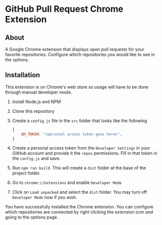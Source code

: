 # GitHub Pull Request Chrome Extension

## About

A Google Chrome extension that displays open pull requests for your favorite repositories. Configure which repositories you would like to see in the options.

## Installation

This extension is on Chrome's web store so usage will have to be done through manual developer mode.

1. Install Node.js and NPM

2. Clone this repository

3. Create a `config.js` file in the `src` folder that looks like the following

   ```js
   {
       GH_TOKEN: "<personal access token goes here>",
   }
   ```

4. Create a personal access token from the `Developer Settings` in your GitHub account and provide it the `repos` permissions. Fill in that token in the `config.js` and save.

5. Run `npm run build`. This will create a `dist` folder at the base of the project folder.

6. Go to `chrome://extensions` and enable `Developer Mode`

7. Click on `Load unpacked` and select the `dist` folder. You may turn off `Developer Mode` now if you wish.

You have successfully installed the Chrome extension. You can configure which repositories are connected by right clicking the extension icon and going to the options page.

